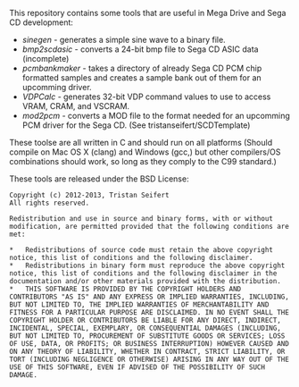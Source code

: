 This repository contains some tools that are useful in Mega Drive and Sega CD development:

*   *sinegen* - generates a simple sine wave to a binary file.
*   *bmp2scdasic* - converts a 24-bit bmp file to Sega CD ASIC data (incomplete)
*   *pcmbankmaker* - takes a directory of already Sega CD PCM chip formatted samples and creates a sample bank out of them for an upcomming driver.
*	*VDPCalc* - generates 32-bit VDP command values to use to access VRAM, CRAM, and VSCRAM.
*	*mod2pcm* - converts a MOD file to the format needed for an upcomming PCM driver for the Sega CD. (See tristanseifert/SCDTemplate)

These toolse are all written in C and should run on all platforms (Should compile on Mac OS X (clang) and Windows (gcc,) but other compilers/OS combinations should work, so long as they comply to the C99 standard.)


These tools are released under the BSD License:

	Copyright (c) 2012-2013, Tristan Seifert
	All rights reserved.

	Redistribution and use in source and binary forms, with or without modification, are permitted provided that the following conditions are met:

	*   Redistributions of source code must retain the above copyright notice, this list of conditions and the following disclaimer.
	*   Redistributions in binary form must reproduce the above copyright notice, this list of conditions and the following disclaimer in the documentation and/or other materials provided with the distribution.
	*   THIS SOFTWARE IS PROVIDED BY THE COPYRIGHT HOLDERS AND CONTRIBUTORS "AS IS" AND ANY EXPRESS OR IMPLIED WARRANTIES, INCLUDING, BUT NOT LIMITED TO, THE IMPLIED WARRANTIES OF MERCHANTABILITY AND FITNESS FOR A PARTICULAR PURPOSE ARE DISCLAIMED. IN NO EVENT SHALL THE COPYRIGHT HOLDER OR CONTRIBUTORS BE LIABLE FOR ANY DIRECT, INDIRECT, INCIDENTAL, SPECIAL, EXEMPLARY, OR CONSEQUENTIAL DAMAGES (INCLUDING, BUT NOT LIMITED TO, PROCUREMENT OF SUBSTITUTE GOODS OR SERVICES; LOSS OF USE, DATA, OR PROFITS; OR BUSINESS INTERRUPTION) HOWEVER CAUSED AND ON ANY THEORY OF LIABILITY, WHETHER IN CONTRACT, STRICT LIABILITY, OR TORT (INCLUDING NEGLIGENCE OR OTHERWISE) ARISING IN ANY WAY OUT OF THE USE OF THIS SOFTWARE, EVEN IF ADVISED OF THE POSSIBILITY OF SUCH DAMAGE.
